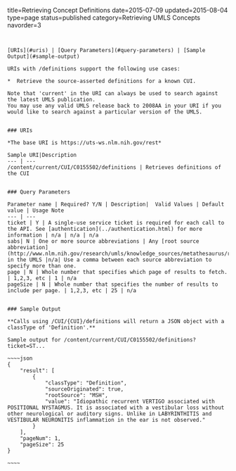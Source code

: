 title=Retrieving Concept Definitions
date=2015-07-09
updated=2015-08-04
type=page
status=published
category=Retrieving UMLS Concepts
navorder=3
~~~~~~


[URIs](#uris) | [Query Parameters](#query-parameters) | [Sample Output](#sample-output)

URIs with /definitions support the following use cases:

*  Retrieve the source-asserted definitions for a known CUI.

Note that 'current' in the URI can always be used to search against the latest UMLS publication.
You may use any valid UMLS release back to 2008AA in your URI if you would like to search against a particular version of the UMLS.


### URIs

*The base URI is https://uts-ws.nlm.nih.gov/rest*

Sample URI|Description
--- | ---
/content/current/CUI/C0155502/definitions | Retrieves definitions of the CUI


### Query Parameters

Parameter name | Required? Y/N | Description|  Valid Values | Default value | Usage Note
--- | ---
ticket | Y | A single-use service ticket is required for each call to the API. See [authentication](../authentication.html) for more information | n/a | n/a | n/a
sabs| N | One or more source abbreviations | Any [root source abbreviation](http://www.nlm.nih.gov/research/umls/knowledge_sources/metathesaurus/release/source_vocabularies.html) in the UMLS |n/a| Use a comma between each source abbreviation to specify more than one.
page | N | Whole number that specifies which page of results to fetch. | 1,2,3, etc | 1 | n/a
pageSize | N | Whole number that specifies the number of results to include per page. | 1,2,3, etc | 25 | n/a


### Sample Output

**Calls using /CUI/{CUI}/definitions will return a JSON object with a classType of 'Definition'.**

Sample output for /content/current/CUI/C0155502/definitions?ticket=ST...

~~~~json
{
    "result": [
        {
            "classType": "Definition",
            "sourceOriginated": true,
            "rootSource": "MSH",
            "value": "Idiopathic recurrent VERTIGO associated with POSITIONAL NYSTAGMUS. It is associated with a vestibular loss without other neurological or auditory signs. Unlike in LABYRINTHITIS and VESTIBULAR NEURONITIS inflammation in the ear is not observed."
        }
    ],
    "pageNum": 1,
    "pageSize": 25
}

~~~~

